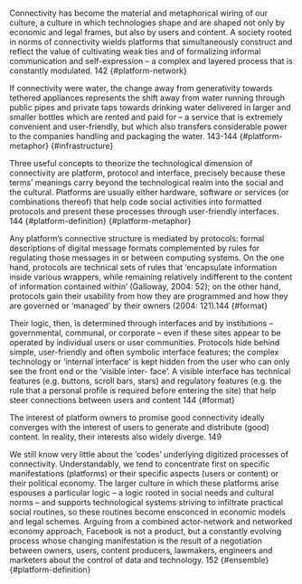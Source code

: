 Connectivity has become the material and metaphorical wiring of our culture, a culture in which technologies shape and are shaped not only by economic and legal frames, but also by users and content. A society rooted in norms of connectivity wields platforms that simultaneously construct and reflect the value of cultivating weak ties and of formalizing informal communication and self-expression – a complex and layered process that is constantly modulated.  142 {#platform-network} 

If connectivity were water, the change away from generativity towards tethered appliances represents the shift away from water running through public pipes and private taps towards drinking water delivered in larger and smaller bottles which  are rented and paid for – a service that is extremely convenient and user-friendly, but which also transfers considerable power to the companies handling and packaging the water. 143-144 {#platform-metaphor} {#infrastructure}

Three useful concepts to theorize the technological dimension of connectivity are platform, protocol and interface, precisely because these terms’ meanings carry beyond the technological realm into the social and the cultural. Platforms are usually either hardware, software or services (or combinations thereof) that help code social activities into formatted protocols and present these processes through user-friendly interfaces. 144 {#platform-definition} {#platform-metaphor}

Any platform’s connective structure is mediated by protocols: formal descriptions of digital message formats complemented by rules for regulating those messages in or between computing systems. On the one hand, protocols are technical sets of rules that ‘encapsulate information inside various wrappers, while remaining relatively indifferent to the content of information contained within’ (Galloway, 2004: 52); on the other hand, protocols gain their usability from how they are programmed and how they are governed or ‘managed’ by their owners (2004: 121).144 {#format}

Their logic, then, is determined through interfaces and by institutions – governmental, communal, or corporate – even if these sites appear to be operated by individual users or user communities. Protocols hide behind simple, user-friendly and often symbolic interface features; the complex technology or ‘internal interface’ is kept hidden from the user who can only see the front end or the ‘visible inter- face’. A visible interface has technical features (e.g. buttons, scroll bars, stars) and regulatory features (e.g. the rule that a personal profile is required before entering the site) that help steer connections between users and content 144 {#format}

The interest of platform owners to promise good connectivity ideally converges with the interest of users to generate and distribute (good) content. In reality, their interests also widely diverge. 149

We still know very little about the ‘codes’ underlying digitized processes of connectivity. Understandably, we tend to concentrate first on specific manifestations (platforms) or their specific aspects (users or content) or their political economy. The larger culture in which these platforms arise espouses a particular logic – a logic rooted in social needs and cultural norms – and supports technological systems striving to infiltrate practical social routines, so these routines become ensconced in economic models and legal schemes. Arguing from a combined actor-network and networked economy approach, Facebook is not a product, but a constantly evolving process whose changing manifestation is the result of a negotiation between owners, users, content producers, lawmakers, engineers and marketers about the control of data and technology. 152 {#ensemble} {#platform-definition}
